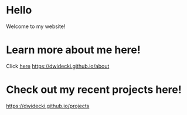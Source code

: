 # Hello

Welcome to my website!

# Learn more about me here!

Click [here](https://dwidecki.github.io/about 'here')
https://dwidecki.github.io/about

# Check out my recent projects here!

https://dwidecki.github.io/projects
